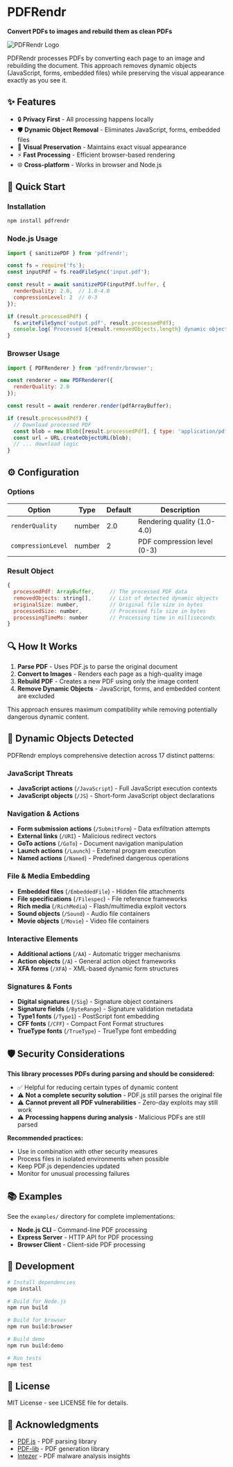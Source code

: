 # PDFRendr

**Convert PDFs to images and rebuild them as clean PDFs**

![PDFRendr Logo](assets/logo.png)

PDFRendr processes PDFs by converting each page to an image and rebuilding the document. This approach removes dynamic objects (JavaScript, forms, embedded files) while preserving the visual appearance exactly as you see it.

## ✨ Features

- 🔒 **Privacy First** - All processing happens locally
- 🛡️ **Dynamic Object Removal** - Eliminates JavaScript, forms, embedded files
- 📄 **Visual Preservation** - Maintains exact visual appearance
- ⚡ **Fast Processing** - Efficient browser-based rendering
- 🌐 **Cross-platform** - Works in browser and Node.js

## 🚀 Quick Start

### Installation

```bash
npm install pdfrendr
```

### Node.js Usage

```javascript
import { sanitizePDF } from 'pdfrendr';

const fs = require('fs');
const inputPdf = fs.readFileSync('input.pdf');

const result = await sanitizePDF(inputPdf.buffer, {
  renderQuality: 2.0,  // 1.0-4.0
  compressionLevel: 2  // 0-3
});

if (result.processedPdf) {
  fs.writeFileSync('output.pdf', result.processedPdf);
  console.log(`Processed ${result.removedObjects.length} dynamic objects`);
}
```

### Browser Usage

```javascript
import { PDFRenderer } from 'pdfrendr/browser';

const renderer = new PDFRenderer({
  renderQuality: 2.0
});

const result = await renderer.render(pdfArrayBuffer);

if (result.processedPdf) {
  // Download processed PDF
  const blob = new Blob([result.processedPdf], { type: 'application/pdf' });
  const url = URL.createObjectURL(blob);
  // ... download logic
}
```

## ⚙️ Configuration

### Options

| Option | Type | Default | Description |
|--------|------|---------|-------------|
| `renderQuality` | number | 2.0 | Rendering quality (1.0-4.0) |
| `compressionLevel` | number | 2 | PDF compression level (0-3) |

### Result Object

```javascript
{
  processedPdf: ArrayBuffer,     // The processed PDF data
  removedObjects: string[],      // List of detected dynamic objects
  originalSize: number,          // Original file size in bytes  
  processedSize: number,         // Processed file size in bytes
  processingTimeMs: number       // Processing time in milliseconds
}
```

## 🔍 How It Works

1. **Parse PDF** - Uses PDF.js to parse the original document
2. **Convert to Images** - Renders each page as a high-quality image
3. **Rebuild PDF** - Creates a new PDF using only the image content
4. **Remove Dynamic Objects** - JavaScript, forms, and embedded content are excluded

This approach ensures maximum compatibility while removing potentially dangerous dynamic content.

## 🚨 Dynamic Objects Detected

PDFRendr employs comprehensive detection across 17 distinct patterns:

### JavaScript Threats
- **JavaScript actions** (`/JavaScript`) - Full JavaScript execution contexts
- **JavaScript objects** (`/JS`) - Short-form JavaScript object declarations

### Navigation & Actions  
- **Form submission actions** (`/SubmitForm`) - Data exfiltration attempts
- **External links** (`/URI`) - Malicious redirect vectors
- **GoTo actions** (`/GoTo`) - Document navigation manipulation
- **Launch actions** (`/Launch`) - External program execution
- **Named actions** (`/Named`) - Predefined dangerous operations

### File & Media Embedding
- **Embedded files** (`/EmbeddedFile`) - Hidden file attachments
- **File specifications** (`/Filespec`) - File reference frameworks
- **Rich media** (`/RichMedia`) - Flash/multimedia exploit vectors
- **Sound objects** (`/Sound`) - Audio file containers
- **Movie objects** (`/Movie`) - Video file containers

### Interactive Elements
- **Additional actions** (`/AA`) - Automatic trigger mechanisms
- **Action objects** (`/A`) - General action object frameworks
- **XFA forms** (`/XFA`) - XML-based dynamic form structures

### Signatures & Fonts
- **Digital signatures** (`/Sig`) - Signature object containers
- **Signature fields** (`/ByteRange`) - Signature validation metadata
- **Type1 fonts** (`/Type1`) - PostScript font embedding
- **CFF fonts** (`/CFF`) - Compact Font Format structures  
- **TrueType fonts** (`/TrueType`) - TrueType font embedding

## 🛡️ Security Considerations

**This library processes PDFs during parsing and should be considered:**

- ✅ Helpful for reducing certain types of dynamic content
- ⚠️ **Not a complete security solution** - PDF.js still parses the original file
- ⚠️ **Cannot prevent all PDF vulnerabilities** - Zero-day exploits may still work
- ⚠️ **Processing happens during analysis** - Malicious PDFs are still parsed

**Recommended practices:**
- Use in combination with other security measures
- Process files in isolated environments when possible
- Keep PDF.js dependencies updated
- Monitor for unusual processing failures

## 📚 Examples

See the `examples/` directory for complete implementations:

- **Node.js CLI** - Command-line PDF processing
- **Express Server** - HTTP API for PDF processing  
- **Browser Client** - Client-side PDF processing

## 🔧 Development

```bash
# Install dependencies
npm install

# Build for Node.js
npm run build

# Build for browser
npm run build:browser

# Build demo
npm run build:demo

# Run tests
npm test
```

## 📄 License

MIT License - see LICENSE file for details.

## 🙏 Acknowledgments

- [PDF.js](https://mozilla.github.io/pdf.js/) - PDF parsing library
- [PDF-lib](https://pdf-lib.js.org/) - PDF generation library
- [Intezer](https://intezer.com/blog/malware-analysis/malicious-pdf-analysis-ebook/) - PDF malware analysis insights